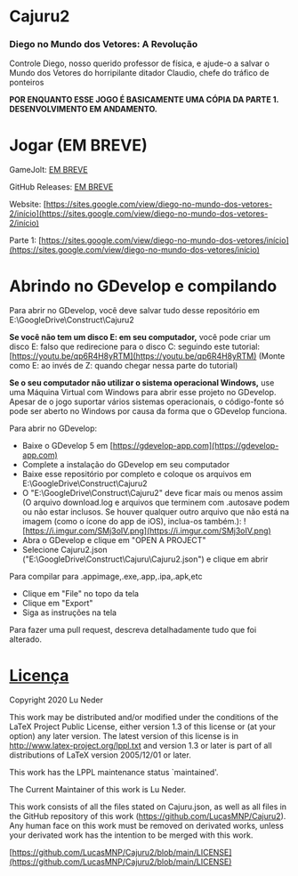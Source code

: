 # Cajuru2
### Diego no Mundo dos Vetores: A Revolução
Controle Diego, nosso querido professor de física, e ajude-o a salvar o Mundo dos Vetores do horripilante ditador Claudio, chefe do tráfico de ponteiros

**POR ENQUANTO ESSE JOGO É BASICAMENTE UMA CÓPIA DA PARTE 1. DESENVOLVIMENTO EM ANDAMENTO.**

# Jogar (EM BREVE)
GameJolt: [EM BREVE]()

GitHub Releases: [EM BREVE](https://github.com/LucasMNP/Cajuru2/releases)

Website: [https://sites.google.com/view/diego-no-mundo-dos-vetores-2/início](https://sites.google.com/view/diego-no-mundo-dos-vetores-2/início)

Parte 1: [https://sites.google.com/view/diego-no-mundo-dos-vetores/início](https://sites.google.com/view/diego-no-mundo-dos-vetores/início)

# Abrindo no GDevelop e compilando
Para abrir no GDevelop, você deve salvar tudo desse repositório em E:\GoogleDrive\Construct\Cajuru2

**Se você não tem um disco E: em seu computador,** você pode criar um disco E: falso que redirecione para o disco C: seguindo este tutorial: [https://youtu.be/qp6R4H8yRTM](https://youtu.be/qp6R4H8yRTM) (Monte como E: ao invés de Z: quando chegar nessa parte do tutorial)

**Se o seu computador não utilizar o sistema operacional Windows,** use uma Máquina Virtual com Windows para abrir esse projeto no GDevelop. Apesar de o jogo suportar vários sistemas operacionais, o código-fonte só pode ser aberto no Windows por causa da forma que o GDevelop funciona.

Para abrir no GDevelop:
- Baixe o GDevelop 5 em [https://gdevelop-app.com](https://gdevelop-app.com)
- Complete a instalação do GDevelop em seu computador
- Baixe esse repositório por completo e coloque os arquivos em E:\GoogleDrive\Construct\Cajuru2
- O "E:\GoogleDrive\Construct\Cajuru2" deve ficar mais ou menos assim (O arquivo download.log e arquivos que terminem com .autosave podem ou não estar inclusos. Se houver qualquer outro arquivo que não está na imagem (como o ícone do app de iOS), inclua-os também.): ![https://i.imgur.com/SMj3oIV.png](https://i.imgur.com/SMj3oIV.png)
- Abra o GDevelop e clique em "OPEN A PROJECT"
- Selecione Cajuru2.json ("E:\GoogleDrive\Construct\Cajuru\Cajuru2.json") e clique em abrir

Para compilar para .appimage,.exe,.app,.ipa,.apk,etc
- Clique em "File" no topo da tela
- Clique em "Export"
- Siga as instruções na tela

Para fazer uma pull request, descreva detalhadamente tudo que foi alterado.

# [Licença](https://github.com/LucasMNP/Cajuru2/blob/main/LICENSE)

Copyright 2020 Lu Neder

This work may be distributed and/or modified under the
conditions of the LaTeX Project Public License, either version 1.3
of this license or (at your option) any later version.
The latest version of this license is in
http://www.latex-project.org/lppl.txt
and version 1.3 or later is part of all distributions of LaTeX
version 2005/12/01 or later.

This work has the LPPL maintenance status `maintained'.

The Current Maintainer of this work is Lu Neder.

This work consists of all the files stated on Cajuru.json, as well as all files in the GitHub repository of this work (https://github.com/LucasMNP/Cajuru2). Any human face on this work must be removed on derivated works, unless your derivated work has the intention to be merged with this work.





[https://github.com/LucasMNP/Cajuru2/blob/main/LICENSE](https://github.com/LucasMNP/Cajuru2/blob/main/LICENSE)
